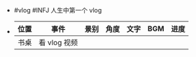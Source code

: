 - #vlog #INFJ 人生中第一个 vlog
- |位置|事件|景别|角度|文字|BGM|进度|
  |--|--|--|--|--|--|--|
  |书桌| 看 vlog 视频 ||||||